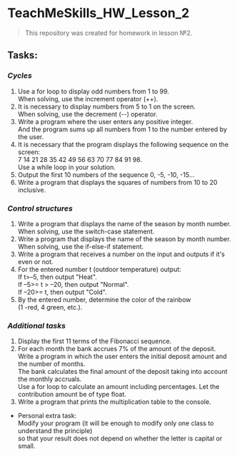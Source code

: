 # TeachMeSkills_HW_Lesson_2

>This repository was created for homework in lesson №2.

## Tasks:

### *Cycles*
1.  Use a for loop to display odd numbers from 1 to 99.  
   When solving, use the increment operator (++).
2.  It is necessary to display numbers from 5 to 1 on the screen.  
   When solving, use the decrement (--) operator.
3.  Write a program where the user enters any positive integer.  
   And the program sums up all numbers from 1 to the number entered by the user.
4.  It is necessary that the program displays the following sequence on the screen:  
   7 14 21 28 35 42 49 56 63 70 77 84 91 98.  
   Use a while loop in your solution.
5.  Output the first 10 numbers of the sequence 0, -5, -10, -15...
6.  Write a program that displays the squares of numbers from 10 to 20 inclusive.

### *Control structures*
1. Write a program that displays the name of the season by month number.  
   When solving, use the switch-case statement.
 2. Write a program that displays the name of the season by month number.  
   When solving, use the if-else-if statement.
3. Write a program that receives a number on the input and outputs if it's even or not.
4. For the entered number t (outdoor temperature) output:  
           If t>–5, then output "Heat".   
           If –5>= t > –20, then output "Normal".  
           If –20>= t, then output "Cold".  
5. By the entered number, determine the color of the rainbow  
   (1 -red, 4 green, etc.).
   
### *Additional tasks*
1. Display the first 11 terms of the Fibonacci sequence.
2. For each month the bank accrues 7% of the amount of the deposit.  
   Write a program in which the user enters the initial deposit amount and the number of months.  
   The bank calculates the final amount of the deposit taking into account the monthly accruals.  
   Use a for loop to calculate an amount including percentages. Let the contribution amount be of type float.
3. Write a program that prints the multiplication table to the console.  
- Personal extra task:  
   Modify your program (it will be enough to modify only one class to understand the principle)  
   so that your result does not depend on whether the letter is capital or small.
